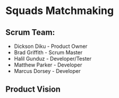 # Squads Matchmaking

## Scrum Team:
* Dickson Diku - Product Owner
* Brad Griffith - Scrum Master
* Halil Gunduz - Developer/Tester 
* Matthew Parker - Developer
* Marcus Dorsey - Developer 

## Product Vision
